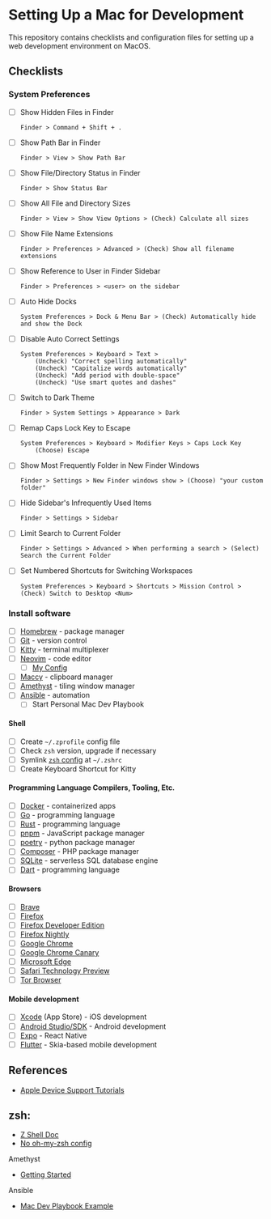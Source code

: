 # Setting Up a Mac for Development

This repository contains checklists and configuration files for setting up a web development environment on MacOS.

## Checklists

### System Preferences

- [ ] Show Hidden Files in Finder

    ```
    Finder > Command + Shift + .
    ```

- [ ] Show Path Bar in Finder

    ```
    Finder > View > Show Path Bar
    ```

- [ ] Show File/Directory Status in Finder

    ```
    Finder > Show Status Bar
    ```

- [ ] Show All File and Directory Sizes

    ```
    Finder > View > Show View Options > (Check) Calculate all sizes
    ```

- [ ] Show File Name Extensions

    ```
    Finder > Preferences > Advanced > (Check) Show all filename extensions
    ```

- [ ] Show Reference to User in Finder Sidebar

    ```
    Finder > Preferences > <user> on the sidebar
    ```

- [ ] Auto Hide Docks

    ```
    System Preferences > Dock & Menu Bar > (Check) Automatically hide and show the Dock
    ```

- [ ] Disable Auto Correct Settings

    ```
    System Preferences > Keyboard > Text > 
        (Uncheck) "Correct spelling automatically"
        (Uncheck) "Capitalize words automatically"
        (Uncheck) "Add period with double-space"
        (Uncheck) "Use smart quotes and dashes"
    ```

- [ ] Switch to Dark Theme

    ```
    Finder > System Settings > Appearance > Dark
    ```

- [ ] Remap Caps Lock Key to Escape

    ```
    System Preferences > Keyboard > Modifier Keys > Caps Lock Key
        (Choose) Escape
    ```

- [ ] Show Most Frequently Folder in New Finder Windows

    ```
    Finder > Settings > New Finder windows show > (Choose) "your custom folder"
    ```

- [ ] Hide Sidebar's Infrequently Used Items 

    ```
    Finder > Settings > Sidebar
    ```

- [ ] Limit Search to Current Folder

    ```
    Finder > Settings > Advanced > When performing a search > (Select) Search the Current Folder
    ```

- [ ] Set Numbered Shortcuts for Switching Workspaces

    ```
    System Preferences > Keyboard > Shortcuts > Mission Control > (Check) Switch to Desktop <Num>
    ```

### Install software

- [ ] [Homebrew](https://brew.sh/) - package manager
- [ ] [Git](https://git-scm.com/download/mac) - version control
- [ ] [Kitty](https://sw.kovidgoyal.net/kitty/) - terminal multiplexer
- [ ] [Neovim](https://neovim.io/) - code editor 
    - [ ] [My Config](https://github.com/ge3224/nvim_cfg)
- [ ] [Maccy](https://maccy.app/) - clipboard manager
- [ ] [Amethyst](https://github.com/ianyh/Amethyst) - tiling window manager
- [ ] [Ansible](https://www.ansible.com/) - automation
    - [ ] Start Personal Mac Dev Playbook

#### Shell

- [ ] Create `~/.zprofile` config file 
- [ ] Check `zsh` version, upgrade if necessary
- [ ] Symlink [`zsh` config](zsh/.zshrc) at `~/.zshrc`
- [ ] Create Keyboard Shortcut for Kitty

#### Programming Language Compilers, Tooling, Etc.

- [ ] [Docker](https://docs.docker.com/get-docker/) - containerized apps
- [ ] [Go](https://go.dev/dl/) - programming language
- [ ] [Rust](https://www.rust-lang.org/learn/get-started) - programming language
- [ ] [pnpm](https://pnpm.io/installation) - JavaScript package manager
- [ ] [poetry](https://python-poetry.org/docs/) - python package manager
- [ ] [Composer](https://getcomposer.org/download/) - PHP package manager
- [ ] [SQLite](https://www.sqlite.org/download.html) - serverless SQL database engine
- [ ] [Dart](https://dart.dev/get-dart) - programming language

#### Browsers

- [ ] [Brave](https://brave.com/)
- [ ] [Firefox](https://www.mozilla.org/en-US/firefox/new/)
- [ ] [Firefox Developer Edition](https://www.mozilla.org/en-US/firefox/developer/)
- [ ] [Firefox Nightly](https://www.mozilla.org/en-US/firefox/124.0a1/releasenotes/)
- [ ] [Google Chrome](https://www.google.com/chrome/index.html)
- [ ] [Google Chrome Canary](https://www.google.com/chrome/canary/)
- [ ] [Microsoft Edge](https://www.microsoft.com/en-us/edge?ep=313&form=MA13M0&es=40&ch=1)
- [ ] [Safari Technology Preview](https://developer.apple.com/safari/technology-preview/)
- [ ] [Tor Browser](https://www.torproject.org/download/)

#### Mobile development

- [ ] [Xcode](https://developer.apple.com/xcode/) (App Store) - iOS development
- [ ] [Android Studio/SDK](https://developer.android.com/studio) - Android development
- [ ] [Expo](https://reactnative.dev/docs/environment-setup?guide=native) - React Native
- [ ] [Flutter](https://docs.flutter.dev/get-started/install) - Skia-based mobile development

## References

- [Apple Device Support Tutorials](https://it-training.apple.com/tutorials/apt-support)

## zsh:

- [Z Shell Doc](https://zsh.sourceforge.io/Guide/zshguide.html)
- [No oh-my-zsh config](https://www.youtube.com/watch?v=bTLYiNvRIVI)

Amethyst

- [Getting Started](https://www.youtube.com/watch?v=7Z9-Ry4yGNc) 

Ansible

- [Mac Dev Playbook Example](https://github.com/geerlingguy/mac-dev-playbook)
